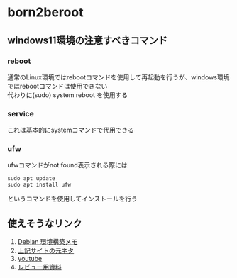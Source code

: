 # born2beroot
## windows11環境の注意すべきコマンド
### reboot
通常のLinux環境ではrebootコマンドを使用して再起動を行うが、windows環境ではrebootコマンドは使用できない  
代わりに(sudo) system reboot を使用する  
### service
これは基本的にsystemコマンドで代用できる  
### ufw
ufwコマンドがnot found表示される際には
```
sudo apt update
sudo apt install ufw
```
というコマンドを使用してインストールを行う  
## 使えそうなリンク
1. [Debian 環境構築メモ](https://love-log.notion.site/Debian-42-9cc59caf0211429aa01e7f52332009ea)
2. [上記サイトの元ネタ](https://baigal.medium.com/born2beroot-e6e26dfb50ac)
3. [youtube](https://www.youtube.com/watch?v=OQEdjt38ZJA)
4. [レビュー用資料](https://discord.com/channels/1064448142457708575/1080548187439370371/1126482456409804811)
